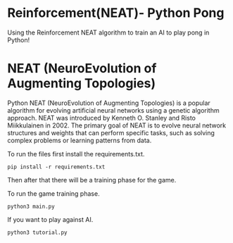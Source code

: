 # Reinforcement(NEAT)- Python Pong
Using the Reinforcement NEAT algorithm to train an AI to play pong in Python!

# NEAT (NeuroEvolution of Augmenting Topologies)
Python NEAT (NeuroEvolution of Augmenting Topologies) is a popular algorithm for evolving artificial neural networks using a genetic algorithm approach. NEAT was introduced by Kenneth O. Stanley and Risto Miikkulainen in 2002. The primary goal of NEAT is to evolve neural network structures and weights that can perform specific tasks, such as solving complex problems or learning patterns from data.

To run the files first install the requirements.txt.

`pip install -r requirements.txt`

Then after that there will be a training phase for the game.

To run the game training phase.

`python3 main.py`

If you want to play against AI.

`python3 tutorial.py`
